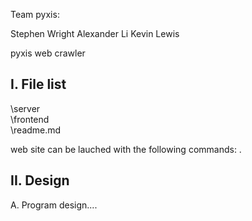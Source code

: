 Team pyxis:

Stephen Wright
Alexander Li
Kevin Lewis


pyxis web crawler

I. File list
------------
\server\
\frontend\
\readme.md



web site can be lauched with the following commands: .



II. Design
----------
A. Program design....

 

 